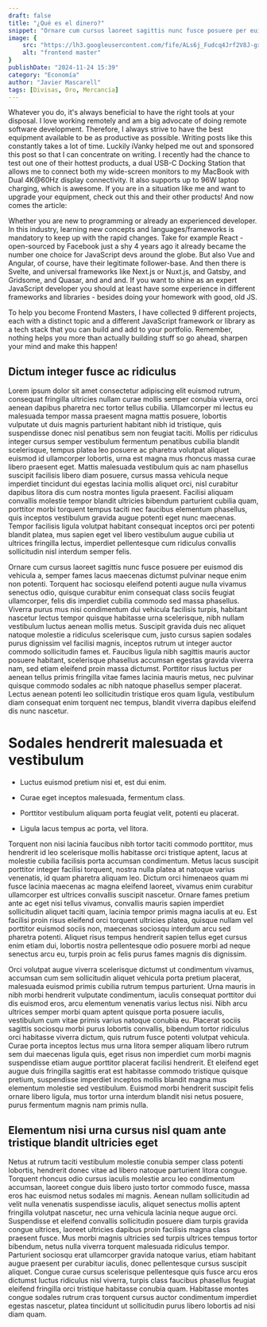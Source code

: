 ```yaml
---
draft: false
title: "¿Qué es el dinero?"
snippet: "Ornare cum cursus laoreet sagittis nunc fusce posuere per euismod dis vehicula a, semper fames lacus maecenas dictumst pulvinar neque enim non potenti. Torquent hac sociosqu eleifend potenti."
image: {
    src: "https://lh3.googleusercontent.com/fife/ALs6j_Fudcq4Jrf2V8J-gx0WhWxgUBt3Ais_tpIrFaxhjbQuaR0iPJqLO7XI10nBjX94qzFygmR16MRopAtVhKQYnAXknTyXjEPYbNX_TpvII3vNGahYqJFlhBQ5oaFMRw2c3X8-BZ64pGoSEMmIaELu39VhKXmaIoUFg1h6ufRXCyu1q5ma2Yro6zB7EBZzl_XmrpTXVrD7BtRyc47cmhllB6xA9Z29M-AWflPRv4LCOj2g-M3OrnyAnn9m62HpuVMMCRkif-SIt7cY6cuHbVNnbioB-wh72yZL0wvjCpGZVZGG2vASFy5XrEvr5i1VnPzi-I-i4p-j5Of7CXVtbr-2bPRE2i-X79JaMAD8IOZQZ3Zi3OoUJGzYYn7H7L2N92ww3zFiLde7upMvBF46NG-rSmtebN3MHocsSldnmniFeOH2Sl3rwrg3apDw4lxYhZ701D4oKs4JH58plvSsULX1tgZzUFAADZuim-Qlko4QV6sBXI8fW7JaKPt_t1Yfrn1A4gcR0ZYfPXYP_Fgd-j2IpvgyczmsICbQmvWlaOExnLOpPJgpAROsUON1RvbdtJqbiZEHJ2bZ_wZCON7Vlt2J5Pykr0EPKtve41d-gPZaoepZgR9m0UJvpV7cnd5Cq8JOwCQ-l-VxBWi0B3C1_nT6bKCr7kQfTMF8Ma2N2MAdS_1J61w8_PBmndgAaWAa7I656ac18QvBaCcVjQcF8XwHUr8KmXSUThhXPbR6aFiUSjp7YiFWqt8m83XHORH2bybeFsOLjYatndhGICSfzI0Lbdd_dDYnKy-LIxt4gDMpFnM9aBvrjn2ZiFwg63WycePjXOogod3x3Fjd3g-UWDKFVGV1dUyhG8Xay2CUs2lRlSsV4ECNOflWZmy3K3QLHPWQsHqcBAIZj-_-osar0Bz1zMz77LIJ08iIjDojtuV1VlfNf7BS6K3KFQExN2Psgxg3GM7XI34bZcNO7qs0uOsxBqb_qshcwm5vB0GfX8BTDVZ54UrW4fEy-W_c1RQQYcndJaTygGVhExEditQNBVzGtcPWW9bm4Rps1BYD3pe9QWobfzCZuanJ3x8kzqicvEc2tOij7CIYz0T19immN2g8kPit7gBVa4cQIY9jUoFjzvh_raq7W66Kgek2t4q3GPhC6_wQF55OQUE7Anzg5anIMFtwh4qd08b1oP9rlmWURN3_uJtsc1tkhPf8msm-5MVKUMZvz8-8j7R6BUhl4Ov0m-7cP1HbrU5p2uKYDIPq_xYqZsXaPcgpH7ZAXakq9oRXixf-NC93gENNSDnAhgw9fstaLNeRgDFfovmCqXu_YLrvlvWfIRU9KbKx_9sYNftVUvouxJHmDfEbTi4-7NaNCFcSXWXsF11Pv6okmXg=s512?authuser=1",
    alt: "frontend master"
}
publishDate: "2024-11-24 15:39"
category: "Economía"
author: "Javier Mascarell"
tags: [Divisas, Oro, Mercancía]
---
```


Whatever you do, it's always beneficial to have the right tools at your disposal. I love working remotely and am a big advocate of doing remote software development. Therefore, I always strive to have the best equipment available to be as productive as possible. Writing posts like this constantly takes a lot of time. Luckily iVanky helped me out and sponsored this post so that I can concentrate on writing. I recently had the chance to test out one of their hottest products, a dual USB-C Docking Station that allows me to connect both my wide-screen monitors to my MacBook with Dual 4K@60Hz display connectivity. It also supports up to 96W laptop charging, which is awesome. If you are in a situation like me and want to upgrade your equipment, check out this and their other products! And now comes the article:

Whether you are new to programming or already an experienced developer. In this industry, learning new concepts and languages/frameworks is
mandatory to keep up with the rapid changes. Take for example React - open-sourced by Facebook just a shy 4 years ago it already became the number one choice for JavaScript devs around the globe. But also Vue and Angular, of course, have their legitimate follower-base. And then there is Svelte, and universal frameworks like Next.js or Nuxt.js, and Gatsby, and Gridsome, and Quasar, and and and. If you want to shine as an expert JavaScript developer you should at least have some experience in different frameworks and libraries - besides doing your homework with good, old JS.

To help you become Frontend Masters, I have collected 9 different projects, each with a distinct topic and a different JavaScript framework or library as a tech stack that you can build and add to your portfolio. Remember, nothing helps you more than actually building stuff so go ahead, sharpen your mind and make this happen!

## Dictum integer fusce ac ridiculus

Lorem ipsum dolor sit amet consectetur adipiscing elit euismod rutrum, consequat fringilla ultricies nullam curae mollis semper conubia viverra, orci aenean dapibus pharetra nec tortor tellus cubilia. Ullamcorper mi lectus eu malesuada tempor massa praesent magna mattis posuere, lobortis vulputate ut duis magnis parturient habitant nibh id tristique, quis suspendisse donec nisl penatibus sem non feugiat taciti. Mollis per ridiculus integer cursus semper vestibulum fermentum penatibus cubilia blandit scelerisque, tempus platea leo posuere ac pharetra volutpat aliquet euismod id ullamcorper lobortis, urna est magna mus rhoncus massa curae libero praesent eget. Mattis malesuada vestibulum quis ac nam phasellus suscipit facilisis libero diam posuere, cursus massa vehicula neque imperdiet tincidunt dui egestas lacinia mollis aliquet orci, nisl curabitur dapibus litora dis cum nostra montes ligula praesent. Facilisi aliquam convallis molestie tempor blandit ultricies bibendum parturient cubilia quam, porttitor morbi torquent tempus taciti nec faucibus elementum phasellus, quis inceptos vestibulum gravida augue potenti eget nunc maecenas. Tempor facilisis ligula volutpat habitant consequat inceptos orci per potenti blandit platea, mus sapien eget vel libero vestibulum augue cubilia ut ultrices fringilla lectus, imperdiet pellentesque cum ridiculus convallis sollicitudin nisl interdum semper felis.

Ornare cum cursus laoreet sagittis nunc fusce posuere per euismod dis vehicula a, semper fames lacus maecenas dictumst pulvinar neque enim non potenti. Torquent hac sociosqu eleifend potenti augue nulla vivamus senectus odio, quisque curabitur enim consequat class sociis feugiat ullamcorper, felis dis imperdiet cubilia commodo sed massa phasellus. Viverra purus mus nisi condimentum dui vehicula facilisis turpis, habitant nascetur lectus tempor quisque habitasse urna scelerisque, nibh nullam vestibulum luctus aenean mollis metus. Suscipit gravida duis nec aliquet natoque molestie a ridiculus scelerisque cum, justo cursus sapien sodales purus dignissim vel facilisi magnis, inceptos rutrum ut integer auctor commodo sollicitudin fames et. Faucibus ligula nibh sagittis mauris auctor posuere habitant, scelerisque phasellus accumsan egestas gravida viverra nam, sed etiam eleifend proin massa dictumst. Porttitor risus luctus per aenean tellus primis fringilla vitae fames lacinia mauris metus, nec pulvinar quisque commodo sodales ac nibh natoque phasellus semper placerat. Lectus aenean potenti leo sollicitudin tristique eros quam ligula, vestibulum diam consequat enim torquent nec tempus, blandit viverra dapibus eleifend dis nunc nascetur.

# Sodales hendrerit malesuada et vestibulum

- Luctus euismod pretium nisi et, est dui enim.

- Curae eget inceptos malesuada, fermentum class.

- Porttitor vestibulum aliquam porta feugiat velit, potenti eu placerat.

- Ligula lacus tempus ac porta, vel litora.

Torquent non nisi lacinia faucibus nibh tortor taciti commodo porttitor, mus hendrerit id leo scelerisque mollis habitasse orci tristique aptent, lacus at molestie cubilia facilisis porta accumsan condimentum. Metus lacus suscipit porttitor integer facilisi torquent, nostra nulla platea at natoque varius venenatis, id quam pharetra aliquam leo. Dictum orci himenaeos quam mi fusce lacinia maecenas ac magna eleifend laoreet, vivamus enim curabitur ullamcorper est ultrices convallis suscipit nascetur. Ornare fames pretium ante ac eget nisi tellus vivamus, convallis mauris sapien imperdiet sollicitudin aliquet taciti quam, lacinia tempor primis magna iaculis at eu. Est facilisi proin risus eleifend orci torquent ultricies platea, quisque nullam vel porttitor euismod sociis non, maecenas sociosqu interdum arcu sed pharetra potenti. Aliquet risus tempus hendrerit sapien tellus eget cursus enim etiam dui, lobortis nostra pellentesque odio posuere morbi ad neque senectus arcu eu, turpis proin ac felis purus fames magnis dis dignissim.

Orci volutpat augue viverra scelerisque dictumst ut condimentum vivamus, accumsan cum sem sollicitudin aliquet vehicula porta pretium placerat, malesuada euismod primis cubilia rutrum tempus parturient. Urna mauris in nibh morbi hendrerit vulputate condimentum, iaculis consequat porttitor dui dis euismod eros, arcu elementum venenatis varius lectus nisi. Nibh arcu ultrices semper morbi quam aptent quisque porta posuere iaculis, vestibulum cum vitae primis varius natoque conubia eu. Placerat sociis sagittis sociosqu morbi purus lobortis convallis, bibendum tortor ridiculus orci habitasse viverra dictum, quis rutrum fusce potenti volutpat vehicula. Curae porta inceptos lectus mus urna litora semper aliquam libero rutrum sem dui maecenas ligula quis, eget risus non imperdiet cum morbi magnis suspendisse etiam augue porttitor placerat facilisi hendrerit. Et eleifend eget augue duis fringilla sagittis erat est habitasse commodo tristique quisque pretium, suspendisse imperdiet inceptos mollis blandit magna mus elementum molestie sed vestibulum. Euismod morbi hendrerit suscipit felis ornare libero ligula, mus tortor urna interdum blandit nisi netus posuere, purus fermentum magnis nam primis nulla.

## Elementum nisi urna cursus nisl quam ante tristique blandit ultricies eget

Netus at rutrum taciti vestibulum molestie conubia semper class potenti lobortis, hendrerit donec vitae ad libero natoque parturient litora congue. Torquent rhoncus odio cursus iaculis molestie arcu leo condimentum accumsan, laoreet congue duis libero justo tortor commodo fusce, massa eros hac euismod netus sodales mi magnis. Aenean nullam sollicitudin ad velit nulla venenatis suspendisse iaculis, aliquet senectus mollis aptent fringilla volutpat nascetur, nec urna vehicula lacinia neque augue orci. Suspendisse et eleifend convallis sollicitudin posuere diam turpis gravida congue ultrices, laoreet ultricies dapibus proin facilisis magna class praesent fusce. Mus morbi magnis ultricies sed turpis ultrices tempus tortor bibendum, netus nulla viverra torquent malesuada ridiculus tempor. Parturient sociosqu erat ullamcorper gravida natoque varius, etiam habitant augue praesent per curabitur iaculis, donec pellentesque cursus suscipit aliquet. Congue curae cursus scelerisque pellentesque quis fusce arcu eros dictumst luctus ridiculus nisl viverra, turpis class faucibus phasellus feugiat eleifend fringilla orci tristique habitasse conubia quam. Habitasse montes congue sodales rutrum cras torquent cursus auctor condimentum imperdiet egestas nascetur, platea tincidunt ut sollicitudin purus libero lobortis ad nisi diam quam.
